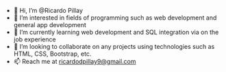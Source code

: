 - 👋 Hi, I’m @Ricardo Pillay
- 👀 I’m interested in fields of programming such as web development and general app development
- 🌱 I’m currently learning web development and SQL integration via on the job experience
- 💞️ I’m looking to collaborate on any projects using technologies such as HTML, CSS, Bootstrap, etc.
- 📫 Reach me at ricardodpillay9@gmail.com

<!---
TheNerdyGamer05/TheNerdyGamer05 is a ✨ special ✨ repository because its `README.md` (this file) appears on your GitHub profile.
You can click the Preview link to take a look at your changes.
--->

